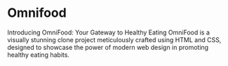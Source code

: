 # Omnifood
  Introducing OmniFood: Your Gateway to Healthy Eating  OmniFood is a visually stunning clone project meticulously crafted using HTML and CSS, designed to showcase the power of modern web design in promoting healthy eating habits.
